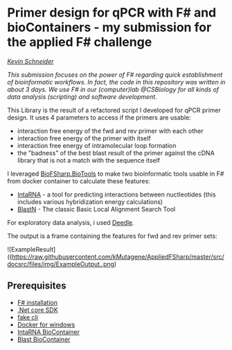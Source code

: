 # Primer design for qPCR with F# and bioContainers - my submission for the applied F# challenge

[_Kevin Schneider_]()

_This submission focuses on the power of F# regarding quick establishment of bioinformatic workflows.
In fact, the code in this repository was written in about 3 days. We use F# in our (computer)lab @CSBiology for all 
kinds of data analysis (scripting) and software development._


This Library is the result of a refactored script I developed for qPCR primer design. It uses 4 parameters to access if the primers are usable:

  - interaction free energy of the fwd and rev primer with each other
  - interaction free energy of the primer with itself
  - interaction free energy of intramolecular loop formation
  - the "badness" of the best blast result of the primer against the cDNA library that is not a match with the sequence itself

I leveraged [BioFSharp.BioTools]() to make two bioinformatic tools usable in F# from docker container to calculate these features:

  - [IntaRNA]() - a tool for predicting interactions between nuctleotides (this includes various hybridization energy calculations)
  - [BlastN]() - The classic Basic Local Alignment Search Tool

For exploratory data analysis, i used [Deedle]().

The output is a frame containing the features for fwd and rev primer sets:

![ExampleResult]((https://raw.githubusercontent.com/kMutagene/AppliedFSharp/master/src/docsrc/files/img/ExampleOutput..png)

## Prerequisites

  - [F# installation]()
  - [.Net core SDK]()
  - [fake cli]()
  - [Docker for windows]()
  - [IntaRNA BioContainer]()
  - [Blast BioContainer]()


